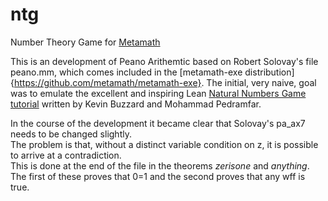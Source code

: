 # ntg
Number Theory Game for [Metamath](us.metamath.org)

This is an development of Peano Arithemtic based on Robert Solovay's file peano.mm, 
which comes included in the [metamath-exe distribution]{https://github.com/metamath/metamath-exe}.
The initial, very naive, goal was to emulate the excellent and inspiring Lean 
[Natural Numbers Game tutorial](https://www.ma.imperial.ac.uk/~buzzard/xena/natural_number_game/) 
written by Kevin Buzzard and Mohammad Pedramfar.  

In the course of the development it became clear that Solovay's pa_ax7 needs to
be changed slightly.  
The problem is that, without a distinct variable condition on z, it is possible to arrive at 
a contradiction.  
This is done at the end of the file in the theorems *zerisone* and *anything*.
The first of these proves that 0=1 and the second proves that any wff is true.


